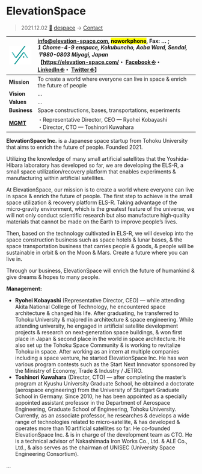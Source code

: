 # ElevationSpace
> 2021.12.02 [🚀](../../index/index.md) [despace](../index.md) → [Contact](../contact.md)

|[![](../f/contact/e/elevationspace_logo2_thumb.webp)](../f/contact/e/elevationspace_logo1.webp)|<info@elevation-space.com>, <mark>noworkphone</mark>, Fax: … ;<br> *1 Chome-4-9 enspace, Kokubuncho, Aoba Ward, Sendai, 〒980-0803 Miyagi, Japan*<br> 【<https://elevation-space.com/>・ [Facebook ⎆](https://www.facebook.com/ElevationSpace)・ [LinkedIn ⎆](https://www.linkedin.com/company/elevationspace-inc/)・ [Twitter ⎆](https://twitter.com/ELS_inc_PR)】|
|:--|:--|
|**Mission**|To create a world where everyone can live in space & enrich the future of people|
|**Vision**|…|
|**Values**|…|
|**Business**|Space constructions, bases, transportations, experiments|
|**[MGMT](../mgmt.md)**|・Representative Director, CEO — Ryohei Kobayashi<br> ・Director, CTO — Toshinori Kuwahara|

**ElevationSpace Inc.** is a Japanese space startup from Tohoku University that aims to enrich the future of people. Founded 2021.

Utilizing the knowledge of many small artificial satellites that the Yoshida-Hibara laboratory has developed so far, we are developing the ELS-R, a small space utilization/recovery platform that enables experiments & manufacturing within artificial satellites.

At ElevationSpace, our mission is to create a world where everyone can live in space & enrich the future of people. The first step to achieve is the small space utilization & recovery platform ELS-R. Taking advantage of the micro‑gravity environment, which is the greatest feature of the universe, we will not only conduct scientific research but also manufacture high‑quality materials that cannot be made on the Earth to improve people’s lives.

Then, based on the technology cultivated in ELS-R, we will develop into the space construction business such as space hotels & lunar bases, & the space transportation business that carries people & goods, & people will be sustainable in orbit & on the Moon & Mars. Create a future where you can live in.

Through our business, ElevationSpace will enrich the future of humankind & give dreams & hopes to many people.

**Management:**

   - **Ryohei Kobayashi** (Representative Director, CEO) — while attending Akita National College of Technology, he encountered space architecture & changed his life. After graduating, he transferred to Tohoku University & majored in architecture & space engineering. While attending university, he engaged in artificial satellite development projects & research on next‑generation space buildings, & won first place in Japan & second place in the world in space architecture. He also set up the Tohoku Space Community & is working to revitalize Tohoku in space. After working as an intern at multiple companies including a space venture, he started ElevationSpace Inc. He has won various program contests such as the Start Next Innovator sponsored by the Ministry of Economy, Trade & Industry / JETRO.
   - **Toshinori Kuwahara** (Director, CTO) — after completing the master’s program at Kyushu University Graduate School, he obtained a doctorate (aerospace engineering) from the University of Stuttgart Graduate School in Germany. Since 2010, he has been appointed as a specially appointed assistant professor in the Department of Aerospace Engineering, Graduate School of Engineering, Tohoku University. Currently, as an associate professor, he researches & develops a wide range of technologies related to micro‑satellite, & has developed & operates more than 10 artificial satellites so far. He co‑founded ElevationSpace Inc. & is in charge of the development team as CTO. He is a technical advisor of Nakashimada Iron Works Co., Ltd. & ALE Co., Ltd., & also serves as the chairman of UNISEC (University Space Engineering Consortium).</small>

<p style="page-break-after:always"> </p>

…